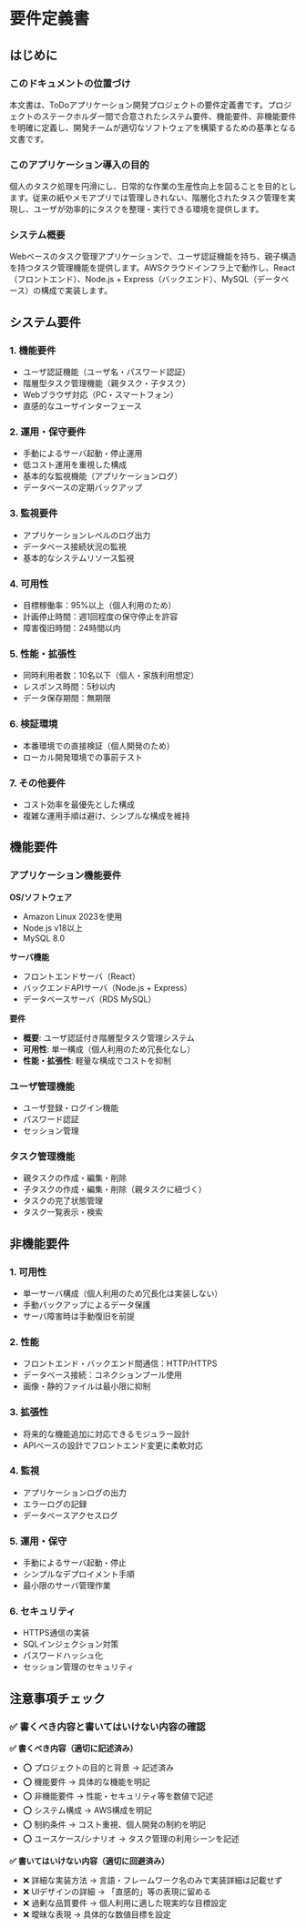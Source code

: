 # 要件定義書

## はじめに

### このドキュメントの位置づけ
本文書は、ToDoアプリケーション開発プロジェクトの要件定義書です。プロジェクトのステークホルダー間で合意されたシステム要件、機能要件、非機能要件を明確に定義し、開発チームが適切なソフトウェアを構築するための基準となる文書です。

### このアプリケーション導入の目的
個人のタスク処理を円滑にし、日常的な作業の生産性向上を図ることを目的とします。従来の紙やメモアプリでは管理しきれない、階層化されたタスク管理を実現し、ユーザが効率的にタスクを整理・実行できる環境を提供します。

### システム概要
Webベースのタスク管理アプリケーションで、ユーザ認証機能を持ち、親子構造を持つタスク管理機能を提供します。AWSクラウドインフラ上で動作し、React（フロントエンド）、Node.js + Express（バックエンド）、MySQL（データベース）の構成で実装します。

## システム要件

### 1. 機能要件
- ユーザ認証機能（ユーザ名・パスワード認証）
- 階層型タスク管理機能（親タスク・子タスク）
- Webブラウザ対応（PC・スマートフォン）
- 直感的なユーザインターフェース

### 2. 運用・保守要件
- 手動によるサーバ起動・停止運用
- 低コスト運用を重視した構成
- 基本的な監視機能（アプリケーションログ）
- データベースの定期バックアップ

### 3. 監視要件
- アプリケーションレベルのログ出力
- データベース接続状況の監視
- 基本的なシステムリソース監視

### 4. 可用性
- 目標稼働率：95%以上（個人利用のため）
- 計画停止時間：週1回程度の保守停止を許容
- 障害復旧時間：24時間以内

### 5. 性能・拡張性
- 同時利用者数：10名以下（個人・家族利用想定）
- レスポンス時間：5秒以内
- データ保存期間：無期限

### 6. 検証環境
- 本番環境での直接検証（個人開発のため）
- ローカル開発環境での事前テスト

### 7. その他要件
- コスト効率を最優先とした構成
- 複雑な運用手順は避け、シンプルな構成を維持

## 機能要件

### アプリケーション機能要件

**OS/ソフトウェア**
- Amazon Linux 2023を使用
- Node.js v18以上
- MySQL 8.0

**サーバ機能**
- フロントエンドサーバ（React）
- バックエンドAPIサーバ（Node.js + Express）
- データベースサーバ（RDS MySQL）

**要件**
- **概要**: ユーザ認証付き階層型タスク管理システム
- **可用性**: 単一構成（個人利用のため冗長化なし）
- **性能・拡張性**: 軽量な構成でコストを抑制

### ユーザ管理機能
- ユーザ登録・ログイン機能
- パスワード認証
- セッション管理

### タスク管理機能
- 親タスクの作成・編集・削除
- 子タスクの作成・編集・削除（親タスクに紐づく）
- タスクの完了状態管理
- タスク一覧表示・検索

## 非機能要件

### 1. 可用性
- 単一サーバ構成（個人利用のため冗長化は実装しない）
- 手動バックアップによるデータ保護
- サーバ障害時は手動復旧を前提

### 2. 性能
- フロントエンド・バックエンド間通信：HTTP/HTTPS
- データベース接続：コネクションプール使用
- 画像・静的ファイルは最小限に抑制

### 3. 拡張性
- 将来的な機能追加に対応できるモジュラー設計
- APIベースの設計でフロントエンド変更に柔軟対応

### 4. 監視
- アプリケーションログの出力
- エラーログの記録
- データベースアクセスログ

### 5. 運用・保守
- 手動によるサーバ起動・停止
- シンプルなデプロイメント手順
- 最小限のサーバ管理作業

### 6. セキュリティ
- HTTPS通信の実装
- SQLインジェクション対策
- パスワードハッシュ化
- セッション管理のセキュリティ

## 注意事項チェック

### ✅ 書くべき内容と書いてはいけない内容の確認

**✅ 書くべき内容（適切に記述済み）**
- ⭕ プロジェクトの目的と背景 → 記述済み
- ⭕ 機能要件 → 具体的な機能を明記
- ⭕ 非機能要件 → 性能・セキュリティ等を数値で記述
- ⭕ システム構成 → AWS構成を明記
- ⭕ 制約条件 → コスト重視、個人開発の制約を明記
- ⭕ ユースケース/シナリオ → タスク管理の利用シーンを記述

**✅ 書いてはいけない内容（適切に回避済み）**
- ❌ 詳細な実装方法 → 言語・フレームワーク名のみで実装詳細は記載せず
- ❌ UIデザインの詳細 → 「直感的」等の表現に留める
- ❌ 過剰な品質要件 → 個人利用に適した現実的な目標設定
- ❌ 曖昧な表現 → 具体的な数値目標を設定
